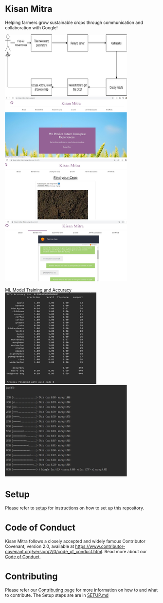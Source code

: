 # Kisan Mitra
Helping farmers grow sustainable crops through communication and collaboration with Google!

<p float="left">
  
<img src="https://github.com/ShubhankarKG/SolutionChallenge2k21/blob/master/flow-diagram.png" height = 200 width=400 />  <img src="https://github.com/ShubhankarKG/SolutionChallenge2k21/blob/master/website-1.JPG" height = 200 width=400/>
<img src="https://github.com/ShubhankarKG/SolutionChallenge2k21/blob/master/website-2.JPG" height = 200 width=400 />  <img src="https://github.com/ShubhankarKG/SolutionChallenge2k21/blob/master/website-3.JPG" height = 200 width=400/>
<br>
<br>
ML Model Training and Accuracy <br>
<img src="https://github.com/ShubhankarKG/SolutionChallenge2k21/blob/master/accuracy.jpg" height = 300 width=300/>
<img src="https://github.com/ShubhankarKG/SolutionChallenge2k21/blob/master/ML-accuracy.jpeg" height = 300 width=400/>
</p>

# Setup

Please refer to [setup](./SETUP.md) for instructions on how to set up this repository.

# Code of Conduct

Kisan Mitra follows a closely accepted and widely famous Contributor Covenant, version 2.0, available at https://www.contributor-covenant.org/version/2/0/code_of_conduct.html. Read more about our [Code of Conduct](./CODE_OF_CONDUCT.md).

# Contributing

Please refer our [Contributing page](./CONTRIBUTING.md) for more information on how to and what to contribute. The Setup steps are are in [SETUP.md](./SETUP.md)
